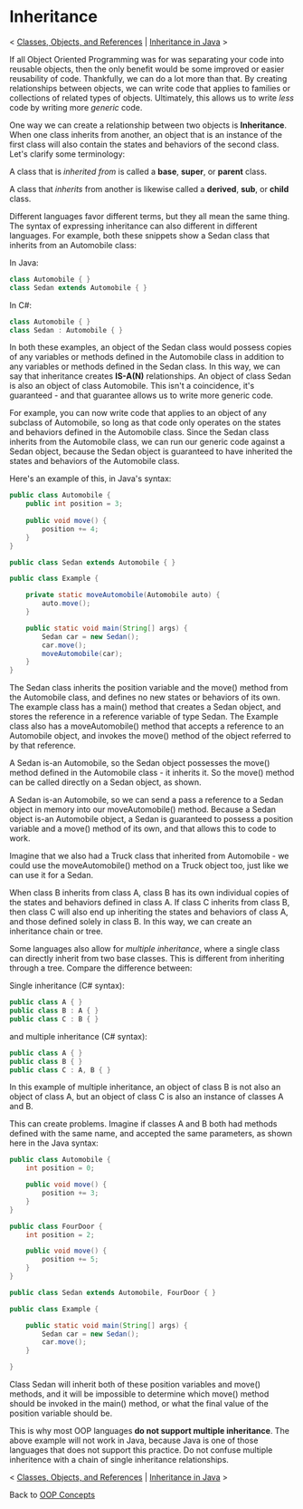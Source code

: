 # Inheritance

< [Classes, Objects, and References](Classes-Objects-and-References) | [Inheritance in Java](Inheritance-in-Java) >

If all Object Oriented Programming was for was separating your code into
reusable objects, then the only benefit would be some improved or easier
reusability of code. Thankfully, we can do a lot more than that. By creating
relationships between objects, we can write code that applies to families or
collections of related types of objects. Ultimately, this allows us to write
*less* code by writing more *generic* code.

One way we can create a relationship between two objects is **Inheritance**.
When one class inherits from another, an object that is an instance of the
first class will also contain the states and behaviors of the second class.
Let's clarify some terminology:

A class that is *inherited from* is called a **base**, **super**, or **parent**
class.

A class that *inherits* from another is likewise called a **derived**, **sub**,
or **child** class.

Different languages favor different terms, but they all mean the same thing.
The syntax of expressing inheritance can also different in different languages.
For example, both these snippets show a Sedan class that inherits from an
Automobile class:

In Java:
```java
class Automobile { }
class Sedan extends Automobile { }
```

In C#:
```csharp
class Automobile { }
class Sedan : Automobile { }
```

In both these examples, an object of the Sedan class would possess copies of
any variables or methods defined in the Automobile class in addition to any
variables or methods defined in the Sedan class. In this way, we can say that
inheritance creates **IS-A(N)** relationships. An object of class Sedan is also
an object of class Automobile. This isn't a coincidence, it's guaranteed - and
that guarantee allows us to write more generic code.

For example, you can now write code that applies to an object of any subclass
of Automobile, so long as that code only operates on the states and behaviors
defined in the Automobile class. Since the Sedan class inherits from the
Automobile class, we can run our generic code against a Sedan object, because
the Sedan object is guaranteed to have inherited the states and behaviors of
the Automobile class.

Here's an example of this, in Java's syntax:

```java
public class Automobile { 
    public int position = 3;
    
    public void move() {
        position += 4;
    }
}

public class Sedan extends Automobile { }

public class Example {

    private static moveAutomobile(Automobile auto) {
        auto.move();
    }

    public static void main(String[] args) {
        Sedan car = new Sedan();
        car.move();
        moveAutomobile(car); 
    }
}
```

The Sedan class inherits the position variable and the move() method from the
Automobile class, and defines no new states or behaviors of its own. The
example class has a main() method that creates a Sedan object, and stores the
reference in a reference variable of type Sedan. The Example class also has a
moveAutomobile() method that accepts a reference to an Automobile object, and
invokes the move() method of the object referred to by that reference.

A Sedan is-an Automobile, so the Sedan object possesses the move() method
defined in the Automobile class - it inherits it. So the move() method can be
called directly on a Sedan object, as shown.

A Sedan is-an Automobile, so we can send a pass a reference to a Sedan object
in memory into our moveAutomobile() method. Because a Sedan object is-an
Automobile object, a Sedan is guaranteed to possess a position variable and a
move() method of its own, and that allows this to code to work.

Imagine that we also had a Truck class that inherited from Automobile - we
could use the moveAutomobile() method on a Truck object too, just like we can
use it for a Sedan.

 

When class B inherits from class A, class B has its own individual copies of
the states and behaviors defined in class A. If class C inherits from class B,
then class C will also end up inheriting the states and behaviors of class A,
and those defined solely in class B. In this way, we can create an inheritance
chain or tree.

 

Some languages also allow for *multiple inheritance*, where a single class can
directly inherit from two base classes. This is different from inheriting
through a tree. Compare the difference between:

Single inheritance (C# syntax):
```csharp
public class A { }
public class B : A { }
public class C : B { }
```

and multiple inheritance (C# syntax):
```csharp
public class A { }
public class B { }
public class C : A, B { }
```

In this example of multiple inheritance, an object of class B is not also an
object of class A, but an object of class C is also an instance of classes A
and B.

This can create problems. Imagine if classes A and B both had methods defined
with the same name, and accepted the same parameters, as shown here in the Java
syntax:

```java
public class Automobile {
    int position = 0;

    public void move() {
        position += 3;
    }
}

public class FourDoor {
    int position = 2;

    public void move() {
        position += 5;
    }
}

public class Sedan extends Automobile, FourDoor { }

public class Example {

    public static void main(String[] args) {
        Sedan car = new Sedan();
        car.move();
    }

}
```

Class Sedan will inherit both of these position variables and move() methods,
and it will be impossible to determine which move() method should be invoked in
the main() method, or what the final value of the position variable should be.

This is why most OOP languages **do not support multiple inheritance**. The
above example will not work in Java, because Java is one of those languages
that does not support this practice. Do not confuse multiple inheritence with a
chain of single inheritance relationships.

< [Classes, Objects, and References](Classes-Objects-and-References) | [Inheritance in Java](Inheritance-in-Java) >

Back to [OOP Concepts](OOP-Concepts)
